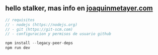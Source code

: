 ## hello stalker, mas info en [joaquinmetayer.com](https://joaquinmetayer.github.io/joaquinmetayer/)

```javascript
// requisitos
// - nodejs (https://nodejs.org)
// - git (https://git-scm.com)
// - configuracion y permisos de usuario github

npm install --legacy-peer-deps
npm run dev

```
